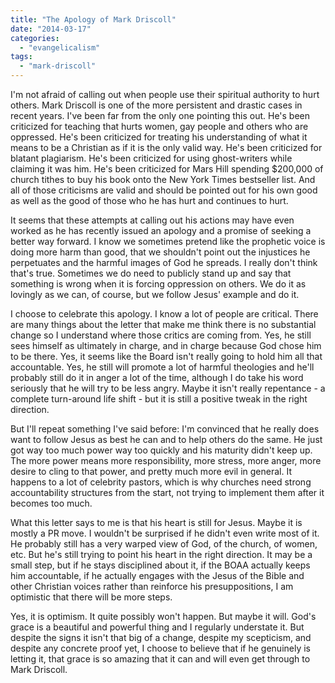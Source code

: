 ```yaml
---
title: "The Apology of Mark Driscoll"
date: "2014-03-17"
categories: 
  - "evangelicalism"
tags: 
  - "mark-driscoll"
---
```


I'm not afraid of calling out when people use their spiritual authority to hurt others. Mark Driscoll is one of the more persistent and drastic cases in recent years. I've been far from the only one pointing this out. He's been criticized for teaching that hurts women, gay people and others who are oppressed. He's been criticized for treating his understanding of what it means to be a Christian as if it is the only valid way. He's been criticized for blatant plagiarism. He's been criticized for using ghost-writers while claiming it was him. He's been criticized for Mars Hill spending $200,000 of church tithes to buy his book onto the New York Times bestseller list. And all of those criticisms are valid and should be pointed out for his own good as well as the good of those who he has hurt and continues to hurt.

<!--more-->It seems that these attempts at calling out his actions may have even worked as he has recently issued an apology and a promise of seeking a better way forward. I know we sometimes pretend like the prophetic voice is doing more harm than good, that we shouldn't point out the injustices he perpetuates and the harmful images of God he spreads. I really don't think that's true. Sometimes we do need to publicly stand up and say that something is wrong when it is forcing oppression on others. We do it as lovingly as we can, of course, but we follow Jesus' example and do it.

I choose to celebrate this apology. I know a lot of people are critical. There are many things about the letter that make me think there is no substantial change so I understand where those critics are coming from. Yes, he still sees himself as ultimately in charge, and in charge because God chose him to be there. Yes, it seems like the Board isn't really going to hold him all that accountable. Yes, he still will promote a lot of harmful theologies and he'll probably still do it in anger a lot of the time, although I do take his word seriously that he will try to be less angry. Maybe it isn't really repentance - a complete turn-around life shift - but it is still a positive tweak in the right direction.

But I'll repeat something I've said before: I'm convinced that he really does want to follow Jesus as best he can and to help others do the same. He just got way too much power way too quickly and his maturity didn't keep up. The more power means more responsibility, more stress, more anger, more desire to cling to that power, and pretty much more evil in general. It happens to a lot of celebrity pastors, which is why churches need strong accountability structures from the start, not trying to implement them after it becomes too much.

What this letter says to me is that his heart is still for Jesus. Maybe it is mostly a PR move. I wouldn't be surprised if he didn't even write most of it. He probably still has a very warped view of God, of the church, of women, etc. But he's still trying to point his heart in the right direction. It may be a small step, but if he stays disciplined about it, if the BOAA actually keeps him accountable, if he actually engages with the Jesus of the Bible and other Christian voices rather than reinforce his presuppositions, I am optimistic that there will be more steps.

Yes, it is optimism. It quite possibly won't happen. But maybe it will. God's grace is a beautiful and powerful thing and I regularly understate it. But despite the signs it isn't that big of a change, despite my scepticism, and despite any concrete proof yet, I choose to believe that if he genuinely is letting it, that grace is so amazing that it can and will even get through to Mark Driscoll.
